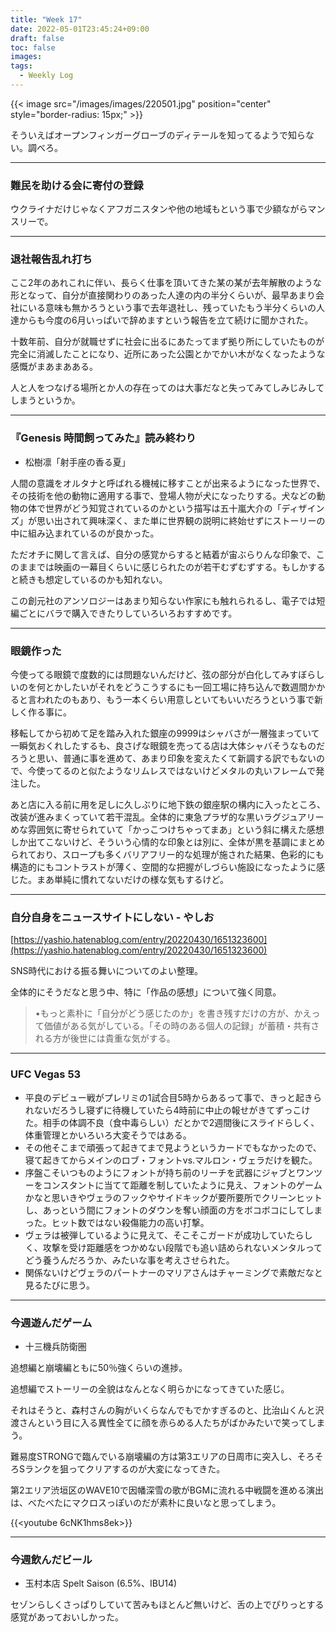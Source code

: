 ```yaml
---
title: "Week 17"
date: 2022-05-01T23:45:24+09:00
draft: false
toc: false
images:
tags:
  - Weekly Log
---
```


{{< image src="/images/images/220501.jpg" position="center" style="border-radius: 15px;" >}}

そういえばオープンフィンガーグローブのディテールを知ってるようで知らない。調べろ。
<!--more-->
---

### 難民を助ける会に寄付の登録

ウクライナだけじゃなくアフガニスタンや他の地域もという事で少額ながらマンスリーで。

---

### 退社報告乱れ打ち

ここ2年のあれこれに伴い、長らく仕事を頂いてきた某の某が去年解散のような形となって、自分が直接関わりのあった人達の内の半分くらいが、最早あまり会社にいる意味も無かろうという事で去年退社し、残っていたもう半分くらいの人達からも今度の6月いっぱいで辞めますという報告を立て続けに聞かされた。

十数年前、自分が就職せずに社会に出るにあたってまず拠り所にしていたものが完全に消滅したことになり、近所にあった公園とかでかい木がなくなったような感慨がまあまあある。

人と人をつなげる場所とか人の存在ってのは大事だなと失ってみてしみじみしてしまうというか。

---

### 『Genesis 時間飼ってみた』読み終わり

- 松樹凛「射手座の香る夏」

人間の意識をオルタナと呼ばれる機械に移すことが出来るようになった世界で、その技術を他の動物に適用する事で、登場人物が犬になったりする。犬などの動物の体で世界がどう知覚されているのかという描写は五十嵐大介の「ディザインズ」が思い出されて興味深く、また単に世界観の説明に終始せずにストーリーの中に組み込まれているのが良かった。

ただオチに関して言えば、自分の感覚からすると結着が宙ぶらりんな印象で、このままでは映画の一幕目くらいに感じられたのが若干むずむずする。もしかすると続きも想定しているのかも知れない。

この創元社のアンソロジーはあまり知らない作家にも触れられるし、電子では短編ごとにバラで購入できたりしていろいろおすすめです。

---

### 眼鏡作った

今使ってる眼鏡で度数的には問題ないんだけど、弦の部分が白化してみすぼらしいのを何とかしたいがそれをどうこうするにも一回工場に持ち込んで数週間かかると言われたのもあり、もう一本くらい用意しといてもいいだろうという事で新しく作る事に。

移転してから初めて足を踏み入れた銀座の9999はシャバさが一層強まっていて一瞬気おくれしたするも、良さげな眼鏡を売ってる店は大体シャバそうなものだろうと思い、普通に事を進めて、あまり印象を変えたくて新調する訳でもないので、今使ってるのと似たようなリムレスではないけどメタルの丸いフレームで発注した。

あと店に入る前に用を足しに久しぶりに地下鉄の銀座駅の構内に入ったところ、改装が進みまくっていて若干混乱。全体的に東急プラザ的な黒いラグジュアリーめな雰囲気に寄せられていて「かっこつけちゃってまあ」という斜に構えた感想しか出てこないけど、そういう心情的な印象とは別に、全体が黒を基調にまとめられており、スロープも多くバリアフリー的な処理が施された結果、色彩的にも構造的にもコントラストが薄く、空間的な把握がしづらい施設になったように感じた。まあ単純に慣れてないだけの様な気もするけど。

---

### 自分自身をニュースサイトにしない - やしお

[https://yashio.hatenablog.com/entry/20220430/1651323600](https://yashio.hatenablog.com/entry/20220430/1651323600)

SNS時代における振る舞いについてのよい整理。

全体的にそうだなと思う中、特に「作品の感想」について強く同意。

> •もっと素朴に「自分がどう感じたのか」を書き残すだけの方が、かえって価値がある気がしている。「その時のある個人の記録」が蓄積・共有される方が後世には貴重な気がする。

---

### UFC Vegas 53

- 平良のデビュー戦がプレリミの1試合目5時からあるって事で、きっと起きられないだろうし寝ずに待機していたら4時前に中止の報せがきてずっこけた。相手の体調不良（食中毒らしい）だとかで2週間後にスライドらしく、体重管理とかいろいろ大変そうではある。
- その他そこまで頑張って起きてまで見ようというカードでもなかったので、寝て起きてからメインのロブ・フォントvs.マルロン・ヴェラだけを観た。
- 序盤こそいつものようにフォントが持ち前のリーチを武器にジャブとワンツーをコンスタントに当てて距離を制していたように見え、フォントのゲームかなと思いきやヴェラのフックやサイドキックが要所要所でクリーンヒットし、あっという間にフォントのダウンを奪い顔面の方をボコボコにしてしまった。ヒット数ではない殺傷能力の高い打撃。
- ヴェラは被弾しているように見えて、そこそこガードが成功していたらしく、攻撃を受け距離感をつかめない段階でも追い詰められないメンタルってどう養うんだろうか、みたいな事を考えさせられた。
- 関係ないけどヴェラのパートナーのマリアさんはチャーミングで素敵だなと見るたびに思う。

---

### 今週遊んだゲーム

- 十三機兵防衛圏

追想編と崩壊編ともに50％強くらいの進捗。

追想編でストーリーの全貌はなんとなく明らかになってきていた感じ。

それはそうと、森村さんの胸がいくらなんでもでかすぎるのと、比治山くんと沢渡さんという目に入る異性全てに顔を赤らめる人たちがばかみたいで笑ってしまう。

難易度STRONGで臨んでいる崩壊編の方は第3エリアの日周市に突入し、そろそろSランクを狙ってクリアするのが大変になってきた。

第2エリア渋垣区のWAVE10で因幡深雪の歌がBGMに流れる中戦闘を進める演出は、べたべたにマクロスっぽいのだが素朴に良いなと思ってしまう。

{{<youtube 6cNK1hms8ek>}}

---

### 今週飲んだビール

- 玉村本店 Spelt Saison (6.5%、IBU14)

セゾンらしくさっぱりしていて苦みもほとんど無いけど、舌の上でぴりっとする感覚があっておいしかった。
